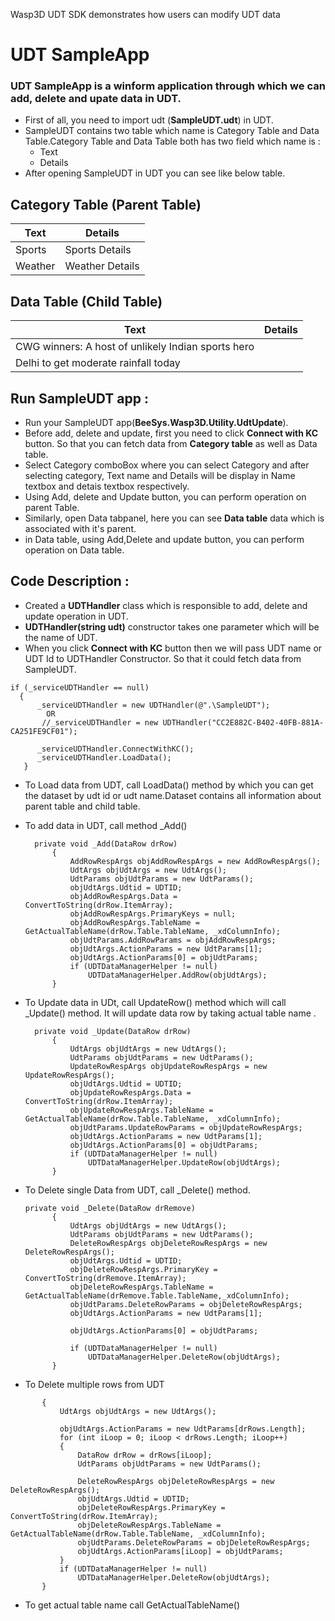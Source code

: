 Wasp3D UDT SDK demonstrates how users can modify UDT data




# UDT SampleApp
### UDT SampleApp is a winform application through which we can add, delete and upate data in UDT.


- First of all, you need to import udt (**SampleUDT.udt**) in UDT.
- SampleUDT contains two table which name is Category Table and Data Table.Category Table and Data Table both has two field which name is :
    - Text 
    - Details
- After opening SampleUDT in UDT you can see like below table.

## Category Table (Parent Table)

| Text | Details |
| ------ | ------ |
|  Sports     |   Sports  Details    |
|  Weather      |  Weather  Details    |


## Data Table (Child Table)

| Text | Details |
| ------ | ------ |
|  CWG winners: A host of unlikely Indian sports hero     |         |
|  Delhi to get moderate rainfall today   |       |

## Run SampleUDT app : 
- Run your SampleUDT app(**BeeSys.Wasp3D.Utility.UdtUpdate**).
- Before add, delete and update, first you need to click **Connect with KC** button. So that you can fetch data from **Category table** as well as Data table.
- Select Category comboBox where you can select Category and after selecting category, Text name and Details will be display in Name textbox and detais textbox respectively.
- Using Add, delete and Update button, you can perform operation on parent Table.
- Similarly, open Data tabpanel, here you can see **Data table** data which is associated with it's parent.
- in Data table, using Add,Delete and update button, you can perform operation on Data table.

## Code Description : 

  - Created a **UDTHandler** class which is responsible to add, delete and update operation in UDT.
  - **UDTHandler(string udt)** constructor takes one parameter which will be the name of UDT.
  - When you click **Connect with KC** button then we will pass UDT name or UDT Id to UDTHandler Constructor. So that it could fetch data from SampleUDT.

  ```
  if (_serviceUDTHandler == null)
    {
        _serviceUDTHandler = new UDTHandler(@".\SampleUDT");
          OR
         //_serviceUDTHandler = new UDTHandler("CC2E882C-B402-40FB-881A-CA251FE9CF01");

        _serviceUDTHandler.ConnectWithKC();
        _serviceUDTHandler.LoadData();
     }
```
- To Load data from UDT, call LoadData() method by which you can get the dataset by udt id or udt name.Dataset contains all information about parent table and child table.


- To add data in UDT, call method _Add()
  ```
    private void _Add(DataRow drRow)
        {
            AddRowRespArgs objAddRowRespArgs = new AddRowRespArgs();
            UdtArgs objUdtArgs = new UdtArgs();
            UdtParams objUdtParams = new UdtParams();
            objUdtArgs.Udtid = UDTID;
            objAddRowRespArgs.Data = ConvertToString(drRow.ItemArray);
            objAddRowRespArgs.PrimaryKeys = null;
            objAddRowRespArgs.TableName = GetActualTableName(drRow.Table.TableName, _xdColumnInfo);
            objUdtParams.AddRowParams = objAddRowRespArgs;
            objUdtArgs.ActionParams = new UdtParams[1];
            objUdtArgs.ActionParams[0] = objUdtParams;
            if (UDTDataManagerHelper != null)
                UDTDataManagerHelper.AddRow(objUdtArgs);
        }
    ```

- To Update data in UDt, call UpdateRow() method which will call _Update() method. It will update data row by taking actual table name .
  ```
    private void _Update(DataRow drRow)
        {
            UdtArgs objUdtArgs = new UdtArgs();
            UdtParams objUdtParams = new UdtParams();
            UpdateRowRespArgs objUpdateRowRespArgs = new UpdateRowRespArgs();
            objUdtArgs.Udtid = UDTID;
            objUpdateRowRespArgs.Data = ConvertToString(drRow.ItemArray);
            objUpdateRowRespArgs.TableName = GetActualTableName(drRow.Table.TableName, _xdColumnInfo);   
            objUdtParams.UpdateRowParams = objUpdateRowRespArgs;
            objUdtArgs.ActionParams = new UdtParams[1];
            objUdtArgs.ActionParams[0] = objUdtParams;
            if (UDTDataManagerHelper != null)
                UDTDataManagerHelper.UpdateRow(objUdtArgs);
        }
    ```

- To Delete single Data from UDT, call _Delete() method.
  ```
  private void _Delete(DataRow drRemove)
        {
            UdtArgs objUdtArgs = new UdtArgs();
            UdtParams objUdtParams = new UdtParams();
            DeleteRowRespArgs objDeleteRowRespArgs = new DeleteRowRespArgs();
            objUdtArgs.Udtid = UDTID;
            objDeleteRowRespArgs.PrimaryKey = ConvertToString(drRemove.ItemArray);
            objDeleteRowRespArgs.TableName = GetActualTableName(drRemove.Table.TableName,_xdColumnInfo);
            objUdtParams.DeleteRowParams = objDeleteRowRespArgs;
            objUdtArgs.ActionParams = new UdtParams[1];

            objUdtArgs.ActionParams[0] = objUdtParams;

            if (UDTDataManagerHelper != null)
                UDTDataManagerHelper.DeleteRow(objUdtArgs);
        }
    ```
- To Delete multiple rows from UDT
 ```private void _Delete(DataRow[] drRows)
        {
            UdtArgs objUdtArgs = new UdtArgs();

            objUdtArgs.ActionParams = new UdtParams[drRows.Length];
            for (int iLoop = 0; iLoop < drRows.Length; iLoop++)
            {
                DataRow drRow = drRows[iLoop];
                UdtParams objUdtParams = new UdtParams();

                DeleteRowRespArgs objDeleteRowRespArgs = new DeleteRowRespArgs();
                objUdtArgs.Udtid = UDTID;
                objDeleteRowRespArgs.PrimaryKey = ConvertToString(drRow.ItemArray);
                objDeleteRowRespArgs.TableName = GetActualTableName(drRow.Table.TableName, _xdColumnInfo);
                objUdtParams.DeleteRowParams = objDeleteRowRespArgs;
                objUdtArgs.ActionParams[iLoop] = objUdtParams;
            }
            if (UDTDataManagerHelper != null)
                UDTDataManagerHelper.DeleteRow(objUdtArgs);
        }
```
- To get actual table name call GetActualTableName()



